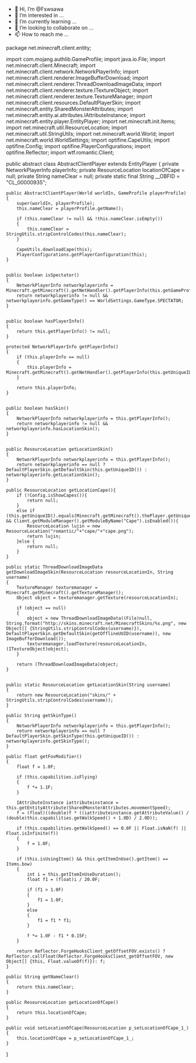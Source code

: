 - 👋 Hi, I’m @Fswsawa
- 👀 I’m interested in ...
- 🌱 I’m currently learning ...
- 💞️ I’m looking to collaborate on ...
- 📫 How to reach me ...

<!---
Fswsawa/Fswsawa is a ✨ special ✨ repository because its `README.md` (this file) appears on your GitHub profile.
You can click the Preview link to take a look at your changes.
--->
package net.minecraft.client.entity;

import com.mojang.authlib.GameProfile;
import java.io.File;
import net.minecraft.client.Minecraft;
import net.minecraft.client.network.NetworkPlayerInfo;
import net.minecraft.client.renderer.ImageBufferDownload;
import net.minecraft.client.renderer.ThreadDownloadImageData;
import net.minecraft.client.renderer.texture.ITextureObject;
import net.minecraft.client.renderer.texture.TextureManager;
import net.minecraft.client.resources.DefaultPlayerSkin;
import net.minecraft.entity.SharedMonsterAttributes;
import net.minecraft.entity.ai.attributes.IAttributeInstance;
import net.minecraft.entity.player.EntityPlayer;
import net.minecraft.init.Items;
import net.minecraft.util.ResourceLocation;
import net.minecraft.util.StringUtils;
import net.minecraft.world.World;
import net.minecraft.world.WorldSettings;
import optifine.CapeUtils;
import optifine.Config;
import optifine.PlayerConfigurations;
import optifine.Reflector;
import wtf.romantic.Client;

public abstract class AbstractClientPlayer extends EntityPlayer
{
    private NetworkPlayerInfo playerInfo;
    private ResourceLocation locationOfCape = null;
    private String nameClear = null;
    private static final String __OBFID = "CL_00000935";

    public AbstractClientPlayer(World worldIn, GameProfile playerProfile)
    {
        super(worldIn, playerProfile);
        this.nameClear = playerProfile.getName();

        if (this.nameClear != null && !this.nameClear.isEmpty())
        {
            this.nameClear = StringUtils.stripControlCodes(this.nameClear);
        }

        CapeUtils.downloadCape(this);
        PlayerConfigurations.getPlayerConfiguration(this);
    }

    
    public boolean isSpectator()
    {
        NetworkPlayerInfo networkplayerinfo = Minecraft.getMinecraft().getNetHandler().getPlayerInfo(this.getGameProfile().getId());
        return networkplayerinfo != null && networkplayerinfo.getGameType() == WorldSettings.GameType.SPECTATOR;
    }

   
    public boolean hasPlayerInfo()
    {
        return this.getPlayerInfo() != null;
    }

    protected NetworkPlayerInfo getPlayerInfo()
    {
        if (this.playerInfo == null)
        {
            this.playerInfo = Minecraft.getMinecraft().getNetHandler().getPlayerInfo(this.getUniqueID());
        }

        return this.playerInfo;
    }

   
    public boolean hasSkin()
    {
        NetworkPlayerInfo networkplayerinfo = this.getPlayerInfo();
        return networkplayerinfo != null && networkplayerinfo.hasLocationSkin();
    }

    
    public ResourceLocation getLocationSkin()
    {
        NetworkPlayerInfo networkplayerinfo = this.getPlayerInfo();
        return networkplayerinfo == null ? DefaultPlayerSkin.getDefaultSkin(this.getUniqueID()) : networkplayerinfo.getLocationSkin();
    }

    public ResourceLocation getLocationCape(){
        if (!Config.isShowCapes()){
            return null;
        }
        else if (this.getUniqueID().equals(Minecraft.getMinecraft().thePlayer.getUniqueID()) && Client.getModuleManager().getModuleByName("Cape").isEnabled()){
            ResourceLocation lujin = new ResourceLocation("romantic/"+"cape/"+"cape.png");
            return lujin;
        }else {
            return null;
        }
    }

    public static ThreadDownloadImageData getDownloadImageSkin(ResourceLocation resourceLocationIn, String username)
    {
        TextureManager texturemanager = Minecraft.getMinecraft().getTextureManager();
        Object object = texturemanager.getTexture(resourceLocationIn);

        if (object == null)
        {
            object = new ThreadDownloadImageData((File)null, String.format("http://skins.minecraft.net/MinecraftSkins/%s.png", new Object[] {StringUtils.stripControlCodes(username)}), DefaultPlayerSkin.getDefaultSkin(getOfflineUUID(username)), new ImageBufferDownload());
            texturemanager.loadTexture(resourceLocationIn, (ITextureObject)object);
        }

        return (ThreadDownloadImageData)object;
    }

  
    public static ResourceLocation getLocationSkin(String username)
    {
        return new ResourceLocation("skins/" + StringUtils.stripControlCodes(username));
    }

    public String getSkinType()
    {
        NetworkPlayerInfo networkplayerinfo = this.getPlayerInfo();
        return networkplayerinfo == null ? DefaultPlayerSkin.getSkinType(this.getUniqueID()) : networkplayerinfo.getSkinType();
    }

    public float getFovModifier()
    {
        float f = 1.0F;

        if (this.capabilities.isFlying)
        {
            f *= 1.1F;
        }

        IAttributeInstance iattributeinstance = this.getEntityAttribute(SharedMonsterAttributes.movementSpeed);
        f = (float)((double)f * ((iattributeinstance.getAttributeValue() / (double)this.capabilities.getWalkSpeed() + 1.0D) / 2.0D));

        if (this.capabilities.getWalkSpeed() == 0.0F || Float.isNaN(f) || Float.isInfinite(f))
        {
            f = 1.0F;
        }

        if (this.isUsingItem() && this.getItemInUse().getItem() == Items.bow)
        {
            int i = this.getItemInUseDuration();
            float f1 = (float)i / 20.0F;

            if (f1 > 1.0F)
            {
                f1 = 1.0F;
            }
            else
            {
                f1 = f1 * f1;
            }

            f *= 1.0F - f1 * 0.15F;
        }

        return Reflector.ForgeHooksClient_getOffsetFOV.exists() ? Reflector.callFloat(Reflector.ForgeHooksClient_getOffsetFOV, new Object[] {this, Float.valueOf(f)}): f;
    }

    public String getNameClear()
    {
        return this.nameClear;
    }

    public ResourceLocation getLocationOfCape()
    {
        return this.locationOfCape;
    }

    public void setLocationOfCape(ResourceLocation p_setLocationOfCape_1_)
    {
        this.locationOfCape = p_setLocationOfCape_1_;
    }
}
